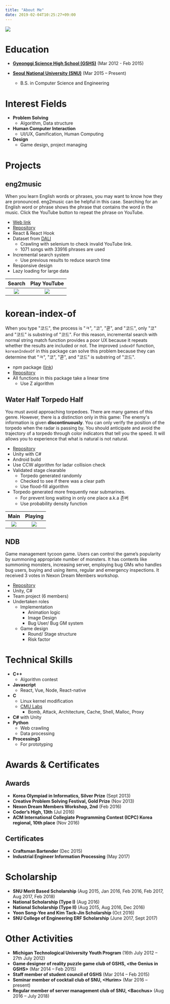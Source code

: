 ```yaml
---
title: "About Me"
date: 2019-02-04T10:25:27+09:00
---
```


![](/images/my.jpg#center30)

# Education

 - [**Gyeonggi Science High School (GSHS)**](https://www.gs.hs.kr/) <sm>(Mar 2012 - Feb 2015)</sm>

 - [**Seoul National University (SNU)**](http://www.snu.ac.kr) <sm>(Mar 2015 – Present)</sm>
    - B.S. in Computer Science and Engineering

# Interest Fields

 - **Problem Solving**
    - Algorithm, Data structure
 -  **Human Computer Interaction**
     - UI/UX, Gamification, Human Computing
 - **Design**
    - Game design, project managing

# Projects

## eng2music

When you learn English words or phrases, you may want to know how they are pronounced. eng2music can be helpful in this case. Searching for an English word or phrase shows the phrase that contains the word in the music. Click the YouTube button to repeat the phrase on YouTube.

 - [Web link](http://ialy1595.me/eng2music/)
 - [Repository](https://github.com/ialy1595/eng2music)
 - React & React Hook
 - Dataset from [DALI](https://github.com/gabolsgabs/DALI)
    - Crawling with selenium to check invalid YouTube link.
    - 1071 songs with 33916 phrases are used
 - Incremental search system
   - Use previous results to reduce search time
 - Responsive design
 - Lazy loading for large data

Search | Play YouTube
:-:|:-:
![](/images/about_me/e2m0.png) | ![](/images/about_me/e2m1.png)


# korean-index-of

When you type "코드", the process is "ㅋ", "코", "콛", and "코드", only "코" and "코드" is substring of "코드". For this reason, incremental search with normal string match function provides a poor UX because it repeats whether the results are included or not. The improved `indexOf` function, `koreanIndexOf` in this package can solve this problem because they can determine that "ㅋ", "코", "콛", and "코드" is substring of "코드".

 - npm package ([link](https://www.npmjs.com/package/korean-index-of))
 - [Repository](https://github.com/ialy1595/korean-index-of)
 - All functions in this package take a linear time
   - Use Z algorithm

## Water Half Torpedo Half

You must avoid approaching torpedoes. There are many games of this genre. However, there is a distinction only in this game: The enemy's information is given **discontinuously**. You can only verify the position of the torpedo when the radar is passing by. You should anticipate and avoid the trajectory of a torpedo through color indicators that tell you the speed. It will allows you to experience that what is natural is not natural.

 - [Repository](https://github.com/ialy1595/Water-Half-Torpedo-Half)
 - Unity with C#
 - Android build
 - Use CCW algorithm for ladar collision check
 - Validated stage clearable
    - Torpedo generated randomly
    - Checked to see if there was a clear path
    - Use flood-fill algorithm
 - Torpedo generated more frequently near submarines.
    - For prevent long waiting in only one place a.k.a 존버
    - Use probability density function

Main | Playing
:-:|:-:
 ![](/images/about_me/torpedo0.jpg) | ![](/images/about_me/torpedo1.jpg)

## NDB

Game management tycoon game. Users can control the game’s popularity by summoning appropriate number of monsters. It has contents like summoning monsters, increasing server, employing bug GMs who handles bug users, buying and using items, regular and emergency inspections. It received 3 votes in Nexon Dream Members workshop.

 - [Repository](https://github.com/ialy1595/NDB.git)
 - Unity, C#
 - Team project (6 members)
 - Undertaken roles
    - Implementation
        - Animation logic
        - Image Design
        - Bug User/ Bug GM system
    - Game design
        - Round/ Stage structure
        - Risk factor

# Technical Skills

 - **C++**
   - Algorithm contest
 - **Javascript**
   - React, Vue, Node, React-native
 - **C**
    - Linux kernel modification
    - [CMU Labs](http://csapp.cs.cmu.edu/3e/labs.html)
      - Bomb, Attack, Architecture, Cache, Shell, Malloc, Proxy
 - **C#** with Unity
 - **Python**
    - Web crawling
    - Data processing
 - **Processing3**
    - For prototyping

# Awards & Certificates

## Awards

 - **Korea Olympiad in Informatics, Silver Prize** <sm>(Sept 2013)</sm>
 - **Creative Problem Solving Festival, Gold Prize** <sm>(Nov 2013)</sm>
 - **Nexon Dream Members Workshop, 2nd** <sm>(Feb 2016)</sm>
 - **Coder’s High, 13th** <sm>(Jul 2016)</sm>
 - **ACM International Collegiate Programming Contest (ICPC) Korea regional, 10th place** <sm>(Nov 2016)</sm>

## Certificates

 - **Craftsman Bartender** <sm>(Dec 2015)</sm>
 - **Industrial Engineer Information Processing** <sm>(May 2017)</sm>
 
# Scholarship

 - **SNU Merit Based Scholarship** <sm>(Aug 2015, Jan 2016, Feb 2016, Feb 2017, Aug 2017, Feb 2018)</sm>
 - **National Scholarship (Type I)** <sm>(Aug 2016)</sm>
 - **National Scholarship (Type II)** <sm>(Aug 2015, Aug 2016, Dec 2016)</sm>
 - **Yoon Song-Yee and Kim Tack-Jin Scholarship** <sm>(Oct 2016)</sm>
 - **SNU College of Engineering ERF Scholarship** <sm>(June 2017, Sept 2017)</sm>

# Other Activities

 - **Michigan Technological University Youth Program** <sm>(16th July 2012 – 27th July 2012)</sm>
 - **Game designer of reality puzzle game club of GSHS, \<the Genius in GSHS\>** <sm>(Mar 2014 – Feb 2015)</sm>
 - **Staff member of student council of GSHS** <sm>(Mar 2014 – Feb 2015)</sm>
 - **Seminar member of cocktail club of SNU, \<Hurim\>** <sm>(Mar 2016 – present)</sm>
 - **Regular member of server management club of SNU, \<Bacchus\>** <sm>(Aug 2016 – July 2018)</sm>